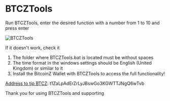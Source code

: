 # BTCZTools
Run BTCZTools, enter the desired function with a number from 1 to 10 and press enter

![BTCZTools](https://user-images.githubusercontent.com/112233947/218227601-37224233-d942-49ce-b308-4533c8d07bce.PNG)

If it doesn't work, check it
1. The folder where BTCZTools.bat is located must be without spaces
2. The time format in the windows settings should be English (United Kingdom) or similar to it
3. Install the BitcoinZ Wallet with BTCZTools to access the full functionality!



[Address to tip BTCZ](https://explorer.btcz.rocks/address/t1ZaLpAdErZrLyJBswGo3KGWTTJNgQ6wTvb): t1ZaLpAdErZrLyJBswGo3KGWTTJNgQ6wTvb

Thank you for using BTCZTools and supporting
